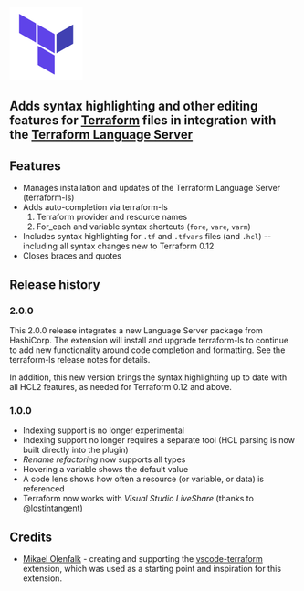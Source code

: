 <img alt="Terraform" src="./terraform.png">

## Adds syntax highlighting and other editing features for <a href="https://www.terraform.io/">Terraform</a> files in integration with the [Terraform Language Server](https://github.com/hashicorp/terraform-ls)

<!-- <p align="center">
  <a href="https://mauvezero.visualstudio.com/vscode-terraform/_build?definitionId=5">
    <img src="https://mauvezero.visualstudio.com/vscode-terraform/_apis/build/status/mauve.vscode-terraform?branchName=master">
  </a>
  <a href="https://github.com/mauve/vscode-terraform/releases">
    <img src="https://img.shields.io/github/release/mauve/vscode-terraform.svg" alt="Release">
  </a>
</p> -->
<!-- markdownlint-enable -->
<!-- markdownlint-disable MD002 MD013 MD041 -->

## Features

- Manages installation and updates of the Terraform Language Server (terraform-ls)
- Adds auto-completion via terraform-ls
  1. Terraform provider and resource names
  2. For_each and variable syntax shortcuts (`fore`, `vare`, `varm`)
- Includes syntax highlighting for `.tf` and `.tfvars` files (and `.hcl`) -- including all syntax changes new to Terraform 0.12
- Closes braces and quotes

## Release history

### 2.0.0

This 2.0.0 release integrates a new Language Server package from HashiCorp. The extension will install and upgrade terraform-ls to continue to add new functionality around code completion and formatting. See the terraform-ls release notes for details.

In addition, this new version brings the syntax highlighting up to date with all HCL2 features, as needed for Terraform 0.12 and above.

### 1.0.0

- Indexing support is no longer experimental
- Indexing support no longer requires a separate tool (HCL parsing is now built directly into the plugin)
- *Rename refactoring* now supports all types
- Hovering a variable shows the default value
- A code lens shows how often a resource (or variable, or data) is referenced
- Terraform now works with *Visual Studio LiveShare* (thanks to [@lostintangent](https://github.com/lostintangent))

## Credits

- [Mikael Olenfalk](https://github.com/mauve) - creating and supporting the [vscode-terraform](https://github.com/mauve/vscode-terraform) extension, which was used as a starting point and inspiration for this extension.
